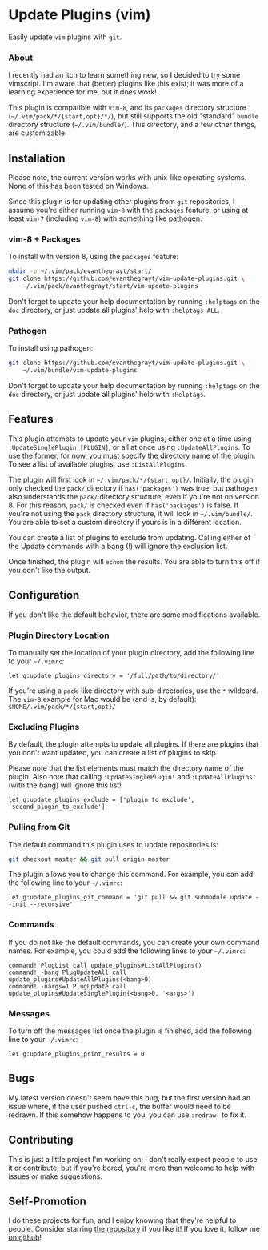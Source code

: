 # Update Plugins (vim)
Easily update `vim` plugins with `git`.

### About
I recently had an itch to learn something new, so I decided to try some
vimscript. I'm aware that (better) plugins like this exist; it was more of a
learning experience for me, but it does work!

This plugin is compatible with `vim-8`, and its `packages` directory structure
(`~/.vim/pack/*/{start,opt}/*/`), but still supports the old "standard" `bundle`
directory structure (`~/.vim/bundle/`). This directory, and a few other things,
are customizable.

## Installation
Please note, the current version works with unix-like operating systems. None of
this has been tested on Windows.

Since this plugin is for updating other plugins from `git` repositories, I
assume you're either running `vim-8` with the `packages` feature, or using at
least `vim-7` (including `vim-8`) with something like
[pathogen](https://github.com/tpope/vim-pathogen).

### vim-8 + Packages
To install with version 8, using the `packages` feature:

```bash
mkdir -p ~/.vim/pack/evanthegrayt/start/
git clone https://github.com/evanthegrayt/vim-update-plugins.git \
    ~/.vim/pack/evanthegrayt/start/vim-update-plugins
```

Don't forget to update your help documentation by running `:helptags` on the
`doc` directory, or just update all plugins' help with `:helptags ALL`.

### Pathogen
To install using pathogen:

```bash
git clone https://github.com/evanthegrayt/vim-update-plugins.git \
    ~/.vim/bundle/vim-update-plugins
```

Don't forget to update your help documentation by running `:helptags` on the
`doc` directory, or just update all plugins' help with `:Helptags`.

## Features
This plugin attempts to update your `vim` plugins, either one at a time using
`:UpdateSinglePlugin [PLUGIN]`, or all at once using `:UpdateAllPlugins`. To use
the former, for now, you must specify the directory name of the plugin. To see
a list of available plugins, use `:ListAllPlugins`.

The plugin will first look in `~/.vim/pack/*/{start,opt}/`.  Initially, the
plugin only checked the `pack/` directory if `has('packages')` was true, but
pathogen also understands the `pack/` directory structure, even if you're not on
version 8. For this reason, `pack/` is checked even if `has('packages')` is
false. If you're not using the `pack` directory structure, it will look in
`~/.vim/bundle/`. You are able to set a custom directory if yours is in a
different location.

You can create a list of plugins to exclude from updating. Calling either of the
Update commands with a bang (!) will ignore the exclusion list.

Once finished, the plugin will `echom` the results. You are able to turn this
off if you don't like the output.

## Configuration
If you don't like the default behavior, there are some modifications available.

### Plugin Directory Location
To manually set the location of your plugin directory, add the following line to
your `~/.vimrc`:

```vim
let g:update_plugins_directory = '/full/path/to/directory/'
```

If you're using a `pack`-like directory with sub-directories, use the `*`
wildcard. The `vim-8` example for Mac would be (and is, by default):
`$HOME/.vim/pack/*/{start,opt}/`

### Excluding Plugins
By default, the plugin attempts to update all plugins. If there are plugins
that you don't want updated, you can create a list of plugins to skip.

Please note that the list elements must match the directory name of the plugin.
Also note that calling `:UpdateSinglePlugin!` and `:UpdateAllPlugins!` (with the
bang) will ignore this list!

```vim
let g:update_plugins_exclude = ['plugin_to_exclude', 'second_plugin_to_exclude']
```

### Pulling from Git
The default command this plugin uses to update repositories is:

```bash
git checkout master && git pull origin master
```

The plugin allows you to change this command. For example, you can add the
following line to your `~/.vimrc`:

```vim
let g:update_plugins_git_command = 'git pull && git submodule update --init --recursive'
```

### Commands
If you do not like the default commands, you can create your own command names.
For example, you could add the following lines to your `~/.vimrc`:

```vim
command! PlugList call update_plugins#ListAllPlugins()
command! -bang PlugUpdateAll call update_plugins#UpdateAllPlugins(<bang>0)
command! -nargs=1 PlugUpdate call update_plugins#UpdateSinglePlugin(<bang>0, '<args>')

```

### Messages
To turn off the messages list once the plugin is finished, add the following
line to your `~/.vimrc`:

```vim
let g:update_plugins_print_results = 0
```

## Bugs
My latest version doesn't seem have this bug, but the first version had an issue
where, if the user pushed `ctrl-c`, the buffer would need to be redrawn. If this
somehow happens to you, you can use `:redraw!` to fix it.

## Contributing
This is just a little project I'm working on; I don't really expect people to
use it or contribute, but if you're bored, you're more than welcome to help
with issues or make suggestions.

## Self-Promotion
I do these projects for fun, and I enjoy knowing that they're helpful to people.
Consider starring [the
repository](https://github.com/evanthegrayt/vim-update-plugins) if you like it!
If you love it, follow me [on github](https://github.com/evanthegrayt)!

